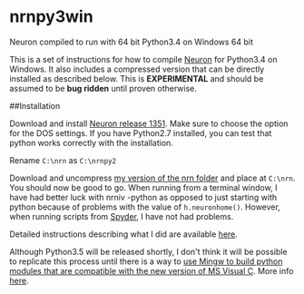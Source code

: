 # nrnpy3win
Neuron compiled to run with 64 bit Python3.4 on Windows 64 bit

This is a set of instructions for how to compile [Neuron](http://www.neuron.yale.edu/neuron/)
for Python3.4 on Windows. It also includes a compressed version that can be
directly installed as described below. This is **EXPERIMENTAL** and should be
assumed to be **bug ridden** until proven otherwise.


##Installation

Download and install [Neuron release 1351](http://www.neuron.yale.edu/ftp/neuron/versions/v7.4/nrn-7.4.x86_64-w64-mingw32-setup.exe).
Make sure to choose the option for the DOS settings. If you have Python2.7
installed, you can test that python works correctly with the installation.

Rename `C:\nrn` as `C:\nrnpy2`

Download and uncompress [my version of the nrn folder](https://github.com/lneisenman/nrnpy3win/releases/download/untagged-8457253caae1b4e5a08f/nrn.7z)
and place at `C:\nrn`. You should now be good to go. When running from a terminal
window, I have had better luck with nrniv -python as opposed to just starting
with python because of problems with the value of `h.neuronhome()`. However,
when running scripts from [Spyder](https://pythonhosted.org/spyder/),
I have not had problems.


Detailed instructions describing what I did are available [here](https://github.com/lneisenman/nrnpy3win/blob/master/Instructions.rst).

Although Python3.5 will be released shortly, I don't think it will be possible
to replicate this process until there is a way to [use Mingw to build python
modules that are compatible with the new version of MS Visual C](http://stevedower.id.au/blog/building-for-python-3-5/).
More info [here](http://bugs.python.org/issue4709#msg243625).
